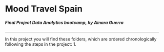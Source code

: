 # Mood Travel Spain
##### Final Project Data Analytics bootcamp, by Ainara Guerra
***
In this project you will find these folders, which are ordered chronologically following the steps in the project:
1. 

